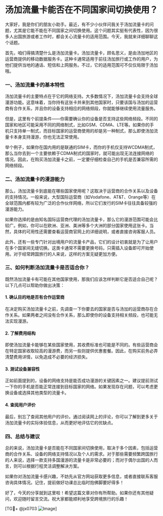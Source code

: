 # 汤加流量卡能否在不同国家间切换使用？

大家好，我是你们的朋友小助手。最近，有不少小伙伴问我关于汤加流量卡的问题，尤其是它能不能在不同国家之间切换使用。这个问题其实挺有代表性，因为很多人出国旅游或者工作时，都会关心流量卡的适用范围。今天，我就来详细聊聊这个话题。

首先，咱们得搞清楚什么是汤加流量卡。汤加流量卡，顾名思义，是由汤加地区的运营商提供的移动数据服务卡。这种卡通常适用于前往汤加旅行或工作的用户，为他们提供当地的通话、短信和上网服务。不过，它的适用范围可不仅仅局限于汤加哦。

### 一、汤加流量卡的基本特性

汤加流量卡的主要特点在于它的网络支持。大多数情况下，汤加流量卡会支持全球漫游功能。这意味着，当你持有这张卡并来到其他国家时，只要该国与汤加的运营商有合作关系，并且你的设备支持相应的网络频段，你就能够继续使用流量服务。

但是，这里有个前提条件——你需要确认你的设备是否支持这些网络频段。不同的国家和地区可能采用不同的网络制式，比如GSM、CDMA、LTE等。如果你的手机只支持单一制式，而目标国家的运营商使用的却是另一种制式，那么即使汤加流量卡本身支持漫游，你也无法正常使用。

举个例子，如果你在国内用的是联通的SIM卡，而你的手机仅支持WCDMA制式，那么当你去到一个主要依赖于CDMA制式的国家时，就可能出现无法连接网络的情况。因此，在购买汤加流量卡之前，一定要仔细检查自己的手机是否兼容所需的网络频段。

### 二、汤加流量卡的漫游能力

那么，汤加流量卡到底能在哪些国家使用呢？这取决于运营商的合作关系以及设备的支持情况。一般来说，大型国际运营商（如Vodafone、AT&T、Orange等）在全球范围内都有较为广泛的合作伙伴网络，所以它们发行的SIM卡往往具备较强的漫游能力。

如果你选择的是由知名国际运营商代理的汤加流量卡，那么它的漫游范围可能会比较广。例如，你可以在欧洲、亚洲、美洲等多个大洲的部分国家使用这张卡。当然，具体的可用性还需要查看运营商官网上的详细说明，或者直接咨询客服人员。

此外，还有一些专门针对出境用户的流量卡产品，它们的设计初衷就是为了让用户在多个国家间无缝切换。这类卡通常不需要更换号码，只需插入设备即可开始使用。对于经常跨国旅行的人来说，这样的方案无疑更加方便。

### 三、如何判断汤加流量卡是否适合你？

既然汤加流量卡有可能在其他国家使用，那我们应该怎样判断它是否适合自己呢？以下几点可以帮助你做出决策：

#### 1. 确认目的地是否有合作运营商
在决定购买汤加流量卡之前，先调查一下你要去的国家是否与汤加的运营商存在合作关系。如果两者之间没有合作关系，那么即使你的设备支持相关频段，也可能无法实现漫游。

#### 2. 了解费用结构
即使汤加流量卡能够在某些国家使用，其收费标准也可能是不同的。有些运营商会在特定国家收取较高的漫游费，而另一些则提供优惠套餐。因此，在购买前务必弄清楚费用详情，以免造成不必要的经济损失。

#### 3. 测试设备兼容性
正如前面提到的，设备的网络支持是能否成功漫游的关键因素之一。建议提前测试一下你的手机是否能正常连接到目标国家的网络。如果发现存在问题，可以考虑更换设备或选择其他类型的流量卡。

#### 4. 查阅用户评价
最后，别忘了查阅其他用户的评价。通过阅读网上的评论，你可以了解到更多关于汤加流量卡的实际体验信息，从而更好地评估它的优缺点。

### 四、总结与建议

总的来说，汤加流量卡是否能在不同国家间切换使用，取决于多个因素，包括运营商的合作关系、设备的网络支持情况以及个人的需求。对于那些需要频繁跨国旅行的人来说，选择一款支持多国漫游的流量卡是非常必要的；而对于偶尔出国的人而言，则可以根据行程灵活调整解决方案。

如果你对汤加流量卡感兴趣，不妨先从官方网站获取更多信息，或者直接联系客服咨询具体情况。记住，提前做好功课总比临时抱佛脚要好得多！

好了，今天的分享就到这里啦！希望这篇文章对你有所帮助。如果你还有其他疑问，欢迎随时留言交流。祝大家都能顺利地享受跨境旅行的乐趣！

[TG💪+ @jx0703 ![Image](https://github.com/user-attachments/assets/dbca1d08-cadb-493c-b0ec-ad6f7a83f270)]
